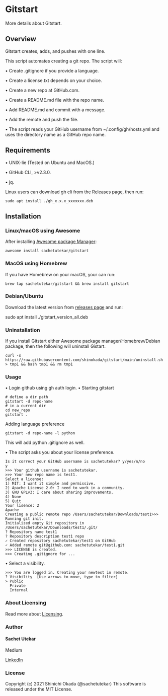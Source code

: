 # **Gitstart**

More details about Gitstart.

## Overview
Gitstart creates, adds, and pushes with one line.

This script automates creating a git repo. The script will:

•	Create .gitignore if you provide a language.

•	Create a license.txt depends on your choice.

•	Create a new repo at GitHub.com.

•	Create a README.md file with the repo name.

•	Add README.md and commit with a message.

•	Add the remote and push the file.

•	The script reads your GitHub username from ~/.config/gh/hosts.yml and uses the directory name as a GitHub repo name.


## Requirements

•	UNIX-lie (Tested on Ubuntu and MacOS.)

•	GitHub CLI, >v2.3.0.

•	jq.


Linux users can download gh cli from the Releases page, then run:


``` sudo apt install ./gh_x.x.x_xxxxxxx.deb ```

## Installation

### Linux/macOS using Awesome

After installing [Awesome package Manager](https://github.com/shinokada/awesome):

``` awesome install sachetutekar/gitstart               ```


### MacOS using Homebrew

If you have Homebrew on your macOS, your can run:

``` brew tap sachetutekar/gitstart && brew install gitstart   ```

### Debian/Ubuntu

Download the latest version from [releases page](https://github.com/shinokada/gitstart/releases) and run:

sudo apt install ./gitstart_version_all.deb

### Uninstallation

If you install Gitstart either Awesome package manager/Homebrew/Debian package, then the following will uninstall Gistart.

``` curl -s https://raw.githubusercontent.com/shinokada/gitstart/main/uninstall.sh > tmp1 && bash tmp1 && rm tmp1 ```

### Usage

•	Login github using gh auth login.
•	Starting gitstart

``` 
# define a dir path
gitstart -d repo-name
# in a current dir
cd new_repo
gitstart .
```

Adding language preference

``` gitstart -d repo-name -l python ```

This will add python .gitignore as well.

•	The script asks you about your license preference.

``` 
Is it correct your GitHub username is sachetutekar? y/yes/n/no
y
>>> Your github username is sachetutekar.
>>> Your new repo name is test1.
Select a license:
1) MIT: I want it simple and permissive.
2) Apache License 2.0: I need to work in a community.
3) GNU GPLv3: I care about sharing improvements.
4) None
5) Quit
Your lisence: 2
Apache
Creating a public remote repo /Users/sachetutekar/Downloads/test1>>> Running git init.
Initialized empty Git repository in /Users/sachetutekar/Downloads/test1/.git/
? Repository name test1
? Repository description test1 repo
✓ Created repository sachetutekar/test1 on GitHub
✓ Added remote git@github.com: sachetutekar/test1.git
>>> LICENSE is created.
>>> Creating .gitignore for ...
```

•	Select a visibility.

```
>>> You are logged in. Creating your newtest in remote.
? Visibility  [Use arrows to move, type to filter]
> Public
  Private
  Internal
```

### About Licensing

Read more about [Licensing](https://docs.github.com/en/free-pro-team@latest/rest/reference/licenses).

### Author

#### Sachet Utekar

Medium

[LinkedIn](https://www.linkedin.com/in/sachetutekar/)

### License

Copyright (c) 2021 Shinichi Okada (@sachetutekar) This software is released under the MIT License.
